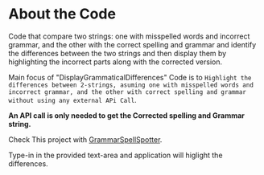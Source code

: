 # About the Code

Code that compare two strings: one with misspelled words and incorrect grammar, and the other with the correct spelling and grammar and identify the differences between the two strings and then display them by highlighting the incorrect parts along with the corrected version.

Main focus of "DisplayGrammaticalDifferences" Code is to ` Highlight the differences between 2-strings, asuming one with misspelled words and incorrect grammar, and the other with correct spelling and grammar without using any external APi Call `.

**An API call is only needed to get the Corrected spelling and Grammar string.**

Check This project with [GrammarSpellSpotter](https://grammarspellspotter.onrender.com).

Type-in in the provided text-area and application will higlight the differences.
 

